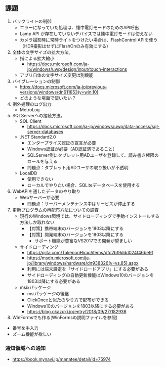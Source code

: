 ## 課題
1. バックライトの制御
	* エラーになっていた処理は、懐中電灯モードのためのAPI呼出
	* Lamp API が存在していないデバイスでは懐中電灯モードは使えない
	* カメラ撮影時に常時ライトをつけたい場合は、FlashControl APIを使う（HDR撮影はせずにFlashOnのみ有効にする）
2. 全体の文字サイズの拡大方法。
	* 指による拡大縮小
		+ https://docs.microsoft.com/ja-jp/windows/uwp/design/input/touch-interactions
	* アプリ自体の文字サイズ変更は別機能
3. バイブレーションの制御
	* https://docs.microsoft.com/ja-jp/previous-versions/windows/dn611853(v=win.10)
	* どのような場面で使いたい？
4. 例外処理のログ出力
	* MetroLog
5. SQLServerへの接続方法。
	* SQL Client
		+ https://docs.microsoft.com/ja-jp/windows/uwp/data-access/sql-server-databases
	* .NET Standard2.0
		+ エンタープライズ認証の宣言が必要
		+ Windows認証が必要（AD認証済であること）
		+ SQLServer側にタブレット用ADユーザを登録して、読み書き権限のロールを与える
		+ 問題点：タブレット用ADユーザの取り扱いが不透明
	* LocalDB
		+ 使用できない
		+ ローカルでやりたい場合、SQLiteデータベースを使用する
6. WebAPIを通したデータのやり取り
	* Webサーバーが必要
		+ 問題点：サーバーメンテナンス中はサービスが停止する
7. 更新プログラムの再配布方法についての調査
	* 現行のWindows環境では、サイドローディングで手動インストールする方法しか取れない
		+ 【対策】携帯端末のバージョンを1803以降にする
		+ 【対策】開発端末のバージョンを1803以降にする
			- サポート機能が豊富なVS2017での開発が望ましい
	* サイドローディング
		+ https://qiita.com/TakenoriHirao/items/dfc2bf9ddd024f46be9f
		+ https://msdn.microsoft.com/ja-jp/library/windows/hardware/dn938326(v=vs.85).aspx
		+ 利用には端末設定を「サイドロードアプリ」にする必要がある
		+ サイドローディングの自動更新機能はWindows10のバージョンを1803以降にする必要がある
	* msixパッケージ
		+ msiパッケージの後継
		+ ClickOnceと似たのやり方で配布ができる
		+ Windows10のバージョンを1803以降にする必要がある
		+ https://blog.okazuki.jp/entry/2018/09/27/182936
8. WinFormsでも作る(WinFormsの説明ファイルを参照)
* 番号を手入力
* ズーム機能が欲しい

### 通知領域への通知
* https://book.mynavi.jp/manatee/detail/id=75974
